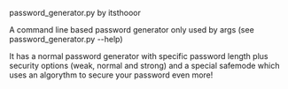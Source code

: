 password_generator.py by itsthooor

A command line based password generator only used by args (see password_generator.py --help)

It has a normal password generator with specific password length plus security options (weak, normal and strong)
and a special safemode which uses an algorythm to secure your password even more!
